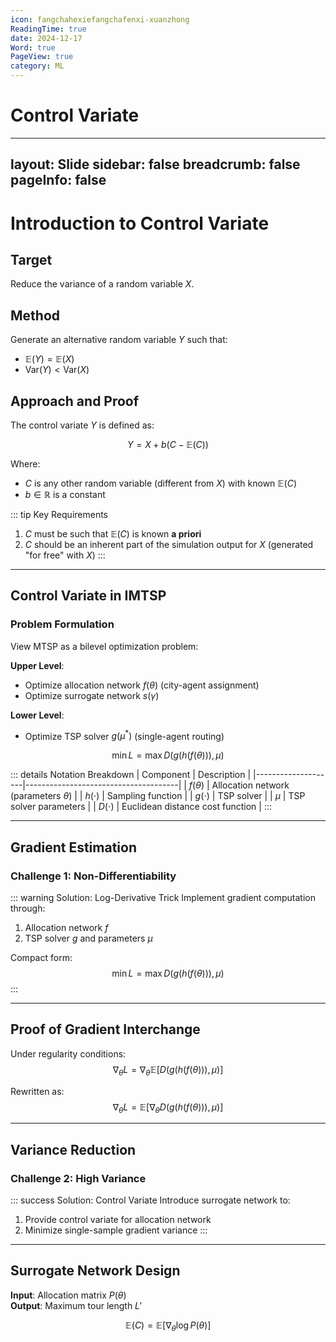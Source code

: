 ```yaml
---
icon: fangchahexiefangchafenxi-xuanzhong
ReadingTime: true
date: 2024-12-17
Word: true
PageView: true
category: ML
---
```


# Control Variate 

---
layout: Slide
sidebar: false
breadcrumb: false
pageInfo: false
---

# Introduction to Control Variate

## Target
Reduce the variance of a random variable $X$.

## Method
Generate an alternative random variable $Y$ such that:
- $\mathbb{E}(Y) = \mathbb{E}(X)$
- $\text{Var}(Y) < \text{Var}(X)$

## Approach and Proof
The control variate $Y$ is defined as:

$$
Y = X + b(C - \mathbb{E}(C)) \tag{1}
$$

Where:
- $C$ is any other random variable (different from $X$) with known $\mathbb{E}(C)$
- $b \in \mathbb{R}$ is a constant

::: tip Key Requirements
1. $C$ must be such that $\mathbb{E}(C)$ is known **a priori**
2. $C$ should be an inherent part of the simulation output for $X$ (generated "for free" with $X$)
:::

---

## Control Variate in IMTSP

### Problem Formulation
View MTSP as a bilevel optimization problem:

**Upper Level**:
- Optimize allocation network $f(\theta)$ (city-agent assignment)
- Optimize surrogate network $s(\gamma)$

**Lower Level**:
- Optimize TSP solver $g(\mu^*)$ (single-agent routing)

$$
\min L = \max D(g(h(f(\theta))), \mu)
$$

::: details Notation Breakdown
| Component         | Description                          |
|--------------------|--------------------------------------|
| $f(\theta)$       | Allocation network (parameters $\theta$) |
| $h(\cdot)$        | Sampling function                   |
| $g(\cdot)$        | TSP solver                          |
| $\mu$             | TSP solver parameters               |
| $D(\cdot)$        | Euclidean distance cost function    |
:::

---

## Gradient Estimation

### Challenge 1: Non-Differentiability
::: warning Solution: Log-Derivative Trick
Implement gradient computation through:
1. Allocation network $f$
2. TSP solver $g$ and parameters $\mu$

Compact form:
$$
\min L = \max D(g(h(f(\theta))), \mu)
$$
:::

---

## Proof of Gradient Interchange
Under regularity conditions:
$$
\nabla_\theta L = \nabla_\theta \mathbb{E}[D(g(h(f(\theta))), \mu)]
$$

Rewritten as:
$$
\nabla_\theta L = \mathbb{E}[\nabla_\theta D(g(h(f(\theta))), \mu)]
$$

---

## Variance Reduction

### Challenge 2: High Variance
::: success Solution: Control Variate
Introduce surrogate network to:
1. Provide control variate for allocation network
2. Minimize single-sample gradient variance
:::

---

## Surrogate Network Design

**Input**: Allocation matrix $P(\theta)$  
**Output**: Maximum tour length $L'$

$$
\mathbb{E}(C) = \mathbb{E}[\nabla_\theta \log P(\theta)]
$$


